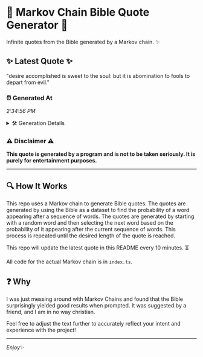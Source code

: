 # 📖 Markov Chain Bible Quote Generator 📖

Infinite quotes from the Bible generated by a Markov chain. ✨

## ✨ Latest Quote ✨
"desire accomplished is sweet to the soul: but it is abomination to fools to depart from evil."

### ⏰ Generated At
*2:34:56 PM*

<details>
    <summary>🛠️ Generation Details</summary>
    <p>
        <strong>🌱 Seed:</strong> desire<br>
        <strong>🔄 Iterations:</strong> 16<br>
        <strong>📜 Context History:</strong><br>[ desire ]: accomplished<br>[ desire, accomplished ]: is<br>[ desire, accomplished, is ]: sweet<br>[ desire, accomplished, is, sweet ]: to<br>[ desire, accomplished, is, sweet, to ]: the<br>[ desire, accomplished, is, sweet, to, the ]: soul:<br>[ accomplished, is, sweet, to, the, soul: ]: but<br>[ is, sweet, to, the, soul:, but ]: it<br>[ sweet, to, the, soul:, but, it ]: is<br>[ to, the, soul:, but, it, is ]: abomination<br>[ the, soul:, but, it, is, abomination ]: to<br>[ soul:, but, it, is, abomination, to ]: fools<br>[ but, it, is, abomination, to, fools ]: to<br>[ it, is, abomination, to, fools, to ]: depart<br>[ is, abomination, to, fools, to, depart ]: from<br>[ abomination, to, fools, to, depart, from ]: evil.<br>
    </p>
</details>

### ⚠️ Disclaimer ⚠️
**This quote is generated by a program and is not to be taken seriously. It is purely for entertainment purposes.**

---

## 🔍 How It Works

This repo uses a Markov chain to generate Bible quotes. The quotes are generated by using the Bible as a dataset to find the probability of a word appearing after a sequence of words. The quotes are generated by starting with a random word and then selecting the next word based on the probability of it appearing after the current sequence of words. This process is repeated until the desired length of the quote is reached.

This repo will update the latest quote in this README every 10 minutes. ⏳

All code for the actual Markov chain is in `index.ts`.

## ❓ Why

I was just messing around with Markov Chains and found that the Bible surprisingly yielded good results when prompted. 
It was suggested by a friend, and I am in no way christian.

Feel free to adjust the text further to accurately reflect your intent and experience with the project!

---

*Enjoy*✨
